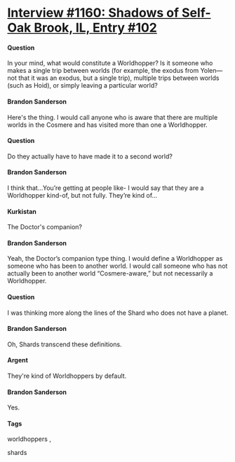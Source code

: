 # [Interview #1160: Shadows of Self-Oak Brook, IL, Entry #102](https://www.theoryland.com/intvmain.php?i=1160#102)

#### Question

In your mind, what would constitute a Worldhopper? Is it someone who makes a single trip between worlds (for example, the exodus from Yolen—not that it was an exodus, but a single trip), multiple trips between worlds (such as Hoid), or simply leaving a particular world?

#### Brandon Sanderson

Here's the thing. I would call anyone who is aware that there are multiple worlds in the Cosmere and has visited more than one a Worldhopper.

#### Question

Do they actually have to have made it to a second world?

#### Brandon Sanderson

I think that…You’re getting at people like- I would say that they are a Worldhopper kind-of, but not fully. They’re kind of...

#### Kurkistan

The Doctor's companion?

#### Brandon Sanderson

Yeah, the Doctor’s companion type thing. I would define a Worldhopper as someone who has been to another world. I would call someone who has not actually been to another world “Cosmere-aware,” but not necessarily a Worldhopper.

#### Question

I was thinking more along the lines of the Shard who does not have a planet.

#### Brandon Sanderson

Oh, Shards transcend these definitions.

#### Argent

They're kind of Worldhoppers by default.

#### Brandon Sanderson

Yes.

#### Tags

worldhoppers
,

shards

